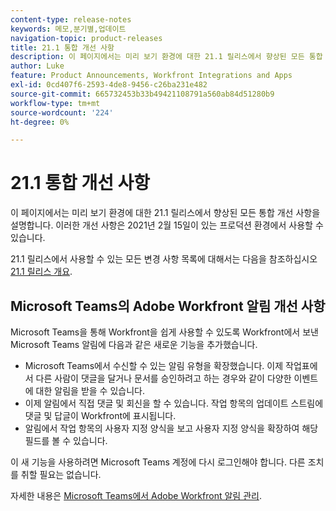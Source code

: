```yaml
---
content-type: release-notes
keywords: 메모,분기별,업데이트
navigation-topic: product-releases
title: 21.1 통합 개선 사항
description: 이 페이지에서는 미리 보기 환경에 대한 21.1 릴리스에서 향상된 모든 통합 개선 사항을 설명합니다. 이러한 개선 사항은 2021년 2월 15일이 있는 프로덕션 환경에서 사용할 수 있습니다.
author: Luke
feature: Product Announcements, Workfront Integrations and Apps
exl-id: 0cd407f6-2593-4de8-9456-c26ba231e482
source-git-commit: 665732453b33b49421108791a560ab84d51280b9
workflow-type: tm+mt
source-wordcount: '224'
ht-degree: 0%

---
```


# 21.1 통합 개선 사항

이 페이지에서는 미리 보기 환경에 대한 21.1 릴리스에서 향상된 모든 통합 개선 사항을 설명합니다. 이러한 개선 사항은 2021년 2월 15일이 있는 프로덕션 환경에서 사용할 수 있습니다.

21.1 릴리스에서 사용할 수 있는 모든 변경 사항 목록에 대해서는 다음을 참조하십시오 [21.1 릴리스 개요](../../../product-announcements/product-releases/21.1-release-activity/21-1-release-overview.md).

## Microsoft Teams의 Adobe Workfront 알림 개선 사항

Microsoft Teams을 통해 Workfront을 쉽게 사용할 수 있도록 Workfront에서 보낸 Microsoft Teams 알림에 다음과 같은 새로운 기능을 추가했습니다.

* Microsoft Teams에서 수신할 수 있는 알림 유형을 확장했습니다. 이제 작업표에서 다른 사람이 댓글을 달거나 문서를 승인하려고 하는 경우와 같이 다양한 이벤트에 대한 알림을 받을 수 있습니다.
* 이제 알림에서 직접 댓글 및 회신을 할 수 있습니다. 작업 항목의 업데이트 스트림에 댓글 및 답글이 Workfront에 표시됩니다.
* 알림에서 작업 항목의 사용자 지정 양식을 보고 사용자 지정 양식을 확장하여 해당 필드를 볼 수 있습니다.

이 새 기능을 사용하려면 Microsoft Teams 계정에 다시 로그인해야 합니다. 다른 조치를 취할 필요는 없습니다.

자세한 내용은 [Microsoft Teams에서 Adobe Workfront 알림 관리](../../../workfront-integrations-and-apps/using-workfront-with-microsoft-teams/manage-wf-notifications-approval-requests-ms-teams.md).

